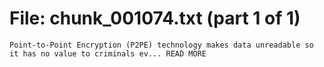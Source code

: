 ﻿# File: chunk_001074.txt (part 1 of 1)
```
Point-to-Point Encryption (P2PE) technology makes data unreadable so it has no value to criminals ev... READ MORE
```

